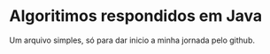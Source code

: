 # Algoritimos respondidos em Java
Um arquivo simples, só para dar inicio a minha jornada pelo github.
